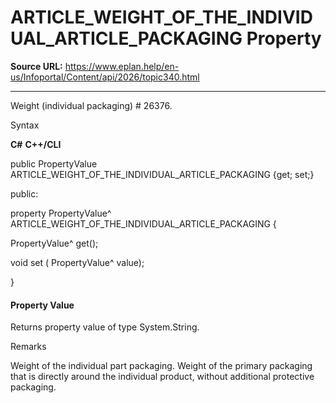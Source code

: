 # ARTICLE_WEIGHT_OF_THE_INDIVIDUAL_ARTICLE_PACKAGING Property

**Source URL:** https://www.eplan.help/en-us/Infoportal/Content/api/2026/topic340.html

---

Weight (individual packaging) # 26376.

Syntax

**C#**
**C++/CLI**


public PropertyValue ARTICLE_WEIGHT_OF_THE_INDIVIDUAL_ARTICLE_PACKAGING {get; set;}

public:

property PropertyValue^ ARTICLE_WEIGHT_OF_THE_INDIVIDUAL_ARTICLE_PACKAGING {

   PropertyValue^ get();

   void set (    PropertyValue^ value);

}


#### Property Value

Returns property value of type System.String.

Remarks

Weight of the individual part packaging. Weight of the primary packaging that is directly around the individual product, without additional protective packaging.
